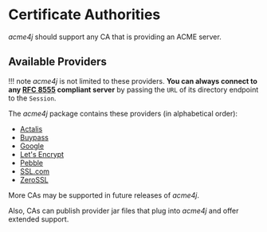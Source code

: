# Certificate Authorities

_acme4j_ should support any CA that is providing an ACME server.

## Available Providers

!!! note
    _acme4j_ is not limited to these providers. **You can always connect to any [RFC 8555](https://tools.ietf.org/html/rfc8555) compliant server** by passing the `URL` of its directory endpoint to the `Session`.

The _acme4j_ package contains these providers (in alphabetical order):

* [Actalis](actalis.md)
* [Buypass](buypass.md)
* [Google](google.md)
* [Let's Encrypt](letsencrypt.md)
* [Pebble](pebble.md)
* [SSL.com](sslcom.md)
* [ZeroSSL](zerossl.md)

More CAs may be supported in future releases of _acme4j_.

Also, CAs can publish provider jar files that plug into _acme4j_ and offer extended support.

